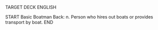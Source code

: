 TARGET DECK
ENGLISH

START
Basic
Boatman
Back: n. Person who hires out boats or provides transport by boat.
END

